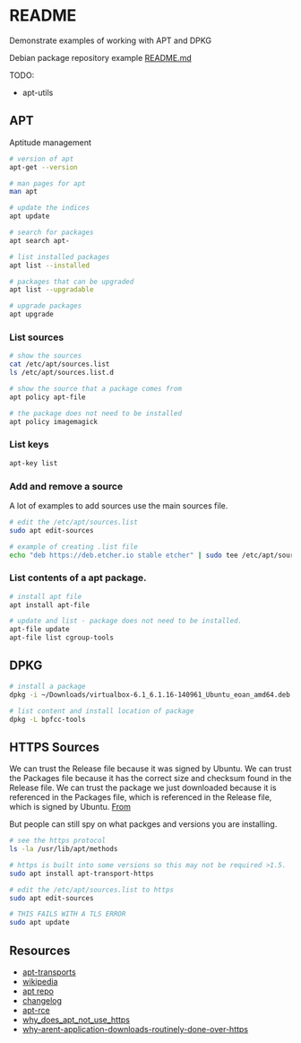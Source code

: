 # README

Demonstrate examples of working with APT and DPKG

Debian package repository example [README.md](../09_deb_pkg/README.md)  

TODO:

* apt-utils

## APT

Aptitude management

```sh
# version of apt
apt-get --version

# man pages for apt
man apt 

# update the indices
apt update

# search for packages
apt search apt-

# list installed packages
apt list --installed

# packages that can be upgraded
apt list --upgradable

# upgrade packages
apt upgrade
```

### List sources

```sh
# show the sources
cat /etc/apt/sources.list
ls /etc/apt/sources.list.d

# show the source that a package comes from
apt policy apt-file

# the package does not need to be installed 
apt policy imagemagick
```

### List keys

```sh
apt-key list
```

### Add and remove a source

A lot of examples to add sources use the main sources file.  

```sh
# edit the /etc/apt/sources.list
sudo apt edit-sources

# example of creating .list file
echo "deb https://deb.etcher.io stable etcher" | sudo tee /etc/apt/sources.list.d/balena-etcher.list
```

### List contents of a apt package.

```sh
# install apt file 
apt install apt-file

# update and list - package does not need to be installed. 
apt-file update
apt-file list cgroup-tools
```

## DPKG

```sh
# install a package
dpkg -i ~/Downloads/virtualbox-6.1_6.1.16-140961_Ubuntu_eoan_amd64.deb
```

```sh
# list content and install location of package
dpkg -L bpfcc-tools
```

## HTTPS Sources

We can trust the Release file because it was signed by Ubuntu. We can trust the Packages file because it has the correct size and checksum found in the Release file. We can trust the package we just downloaded because it is referenced in the Packages file, which is referenced in the Release file, which is signed by Ubuntu. [From](https://www.reddit.com/r/linux/comments/aidxwa/why_does_apt_not_use_https/)

But people can still spy on what packges and versions you are installing.  

```sh
# see the https protocol
ls -la /usr/lib/apt/methods

# https is built into some versions so this may not be required >1.5.
sudo apt install apt-transport-https

# edit the /etc/apt/sources.list to https
sudo apt edit-sources

# THIS FAILS WITH A TLS ERROR
sudo apt update
```

## Resources

* [apt-transports](https://blog.cloudflare.com/apt-transports/)
* [wikipedia](https://en.wikipedia.org/wiki/APT_\(software\))
* [apt repo](https://salsa.debian.org/apt-team/apt)
* [changelog](https://salsa.debian.org/apt-team/apt/-/blob/main/debian/changelog)
* [apt-rce](https://justi.cz/security/2019/01/22/apt-rce.html)
* [why_does_apt_not_use_https](https://www.reddit.com/r/linux/comments/aidxwa/why_does_apt_not_use_https/)
* [why-arent-application-downloads-routinely-done-over-https](https://security.stackexchange.com/questions/18853/why-arent-application-downloads-routinely-done-over-https/18861#18861)
